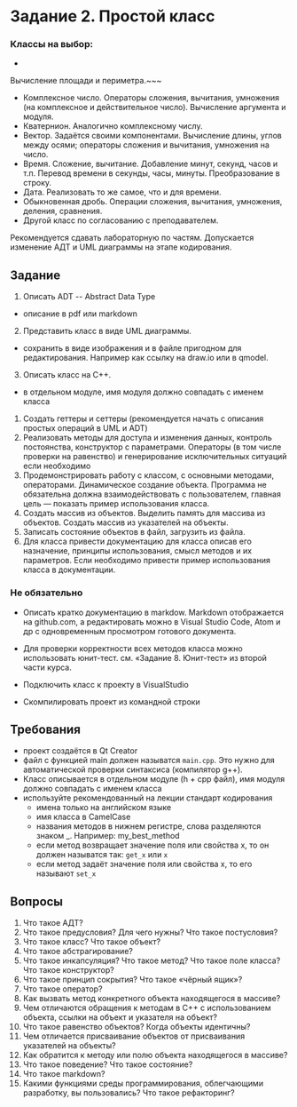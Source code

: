 # Задание 2. Простой класс
### Классы на выбор:
- ~~~Геометрическая фигура. Задание сторон, координат на плоскости.
Вычисление площади и периметра.~~~
- Комплексное число. Операторы сложения, вычитания, умножения (на
комплексное и действительное число). Вычисление аргумента и модуля.
- Кватернион. Аналогично комплексному числу.
- Вектор. Задаётся своими компонентами. Вычисление длины, углов между
осями; операторы сложения и вычитания, умножения на число.
- Время. Сложение, вычитание. Добавление минут, секунд, часов и т.п.
Перевод времени в секунды, часы, минуты. Преобразование в строку.
- Дата. Реализовать то же самое, что и для времени.
- Обыкновенная дробь. Операции сложения, вычитания, умножения,
деления, сравнения.
- Другой класс по согласованию с преподавателем.

Рекомендуется сдавать лабораторную по частям. Допускается изменение АДТ
и UML диаграммы на этапе кодирования.


## Задание
1. Описать ADT -- Abstract Data Type
  - описание в pdf или markdown
2. Представить класс в виде UML диаграммы.
  - сохранить в виде изображения и в файле пригодном для редактирования. Например как ссылку на draw.io или в qmodel. 
3. Описать класс на С++.
  - в отдельном модуле, имя модуля должно совпадать с именем класса
  1. Создать геттеры и сеттеры (рекомендуется начать с описания простых
операций в UML и ADT)
  2. Реализовать методы для доступа и изменения данных, контроль
постоянства, конструктор с параметрами. Операторы (в том числе
проверки на равенство) и генерирование исключительных ситуаций если
необходимо
  4. Продемонстрировать работу с классом, с основными методами, операторами.
Динамическое создание объекта. Программа не обязательна должна
взаимодействовать с пользователем, главная цель — показать пример
использования класса.
  5. Создать массив из объектов. Выделить память для массива из объектов.
Создать массив из указателей на объекты.
  6. Записать состояние объектов в файл, загрузить из файла.
4. Для класса привести документацию для класса описав его назначение,
принципы использования, смысл методов и их параметров. Если необходимо
привести пример использования класса в документации.

### Не обязательно
  - Описать кратко документацию в markdow. Markdown
отображается на github.com, а редактировать можно в Visual Studio Code, Atom и др с
одновременным просмотром готового документа.

[//]: # (Дополнительно: загрузить код на github или другой подобный сервис.)
  
 - Для проверки корректности всех методов класса можно использовать юнит-тест.
см. «Задание 8. Юнит-тест» из второй части курса.

- Подключить класс к проекту в VisualStudio

- Скомпилировать проект из командной строки


## Требования
- проект создаётся в Qt Creator
- файл с функцией main должен называтся ```main.cpp```. Это нужно для автоматической проверки синтаксиса (компилятор g++).
- Класс описывается в отдельном модуле (h + cpp файл), имя модуля должно совпадать с именем класса
- используйте рекомендованный на лекции стандарт кодирования
  - имена только на английском языке
  - имя класса в CamelCase
  - названия методов в нижнем регистре, слова разделяются знаком _. Например: my_best_method
  - если метод возвращает значение поля или свойства x, то он должен называтся так: ```get_x``` или ```x```
  - если метод задаёт значение поля или свойства x, то его называют ```set_x```


## Вопросы
1. Что такое АДТ?
2. Что такое предусловия? Для чего нужны? Что такое постусловия?
3. Что такое класс? Что такое объект?
4. Что такое абстрагирование?
5. Что такое инкапсуляция? Что такое метод? Что такое поле класса? Что такое
конструктор?
6. Что такое принцип сокрытия? Что такое «чёрный ящик»?
7. Что такое оператор?
8. Как вызвать метод конкретного объекта находящегося в массиве?
9. Чем отличаются обращения к методам в С++ с использованием объекта,
ссылки на объект и указателя на объект?
10. Что такое равенство объектов? Когда объекты идентичны?
11. Чем отличается присваивание объектов от присваивания указателей на
объекты?
12. Как обратится к методу или полю объекта находящегося в массиве?
13. Что такое поведение? Что такое состояние?
14. Что такое markdown?
15. Какими функциями среды программирования, облегчающими разработку, вы
пользовались? Что такое рефакторинг?
